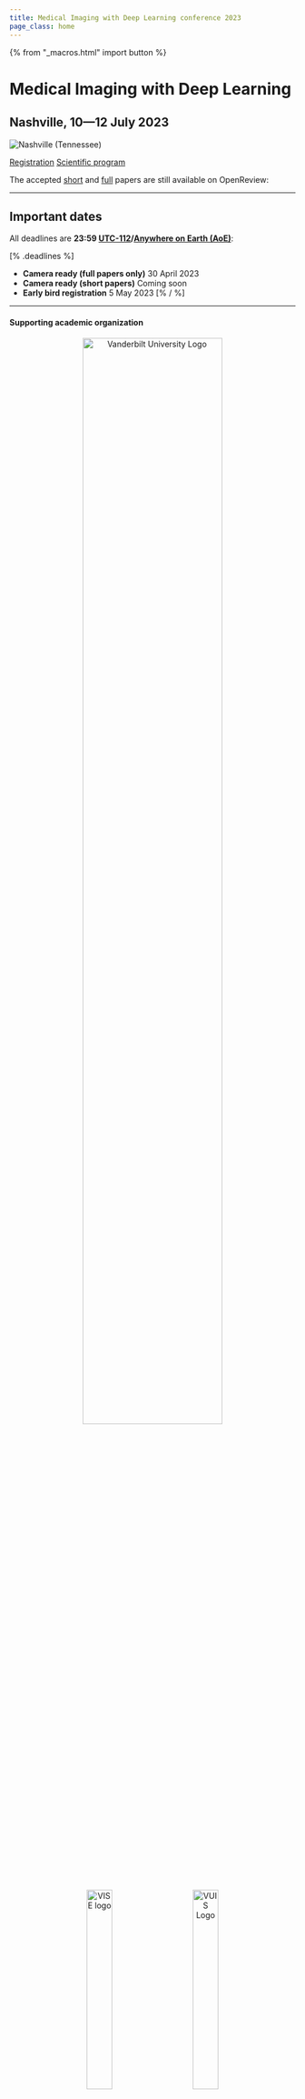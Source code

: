 ```yaml
---
title: Medical Imaging with Deep Learning conference 2023
page_class: home
---
```

{% from "_macros.html" import button %}
# Medical Imaging with Deep Learning
## Nashville, 10—12 July 2023
<p class="primary-photo centered">
    <img alt="Nashville (Tennessee)" src="/images/nashville.jpg">
</p>


<p class="centered">
    <a href="/registration.html" class="button">Registration</a>
    <a href="/program.html" class="button">Scientific program</a>
</p>

The accepted [short](https://openreview.net/group?id=MIDL.io/2023/Short_Paper_Track) and [full](https://openreview.net/group?id=MIDL.io/2023/Conference) papers are still available on OpenReview:


---

## Important dates
All deadlines are **23:59 [UTC-112](https://www.timeanddate.com/time/zones/aoe)/[Anywhere on Earth (AoE)](https://en.wikipedia.org/wiki/Anywhere_on_Earth)**:

[% .deadlines %]
* **Camera ready (full papers only)** 30 April 2023
* **Camera ready (short papers)** Coming soon
* **Early bird registration** 5 May 2023
[% / %]

---
#### Supporting academic organization
<center>
<a href="https://www.vanderbilt.edu/"><img width="70%" src="/images/sponsors/Vanderbilt_Dimensional_V_Black_Lockup.png" alt="Vanderbilt University Logo"></a>
<br>
<a href="https://www.vanderbilt.edu/"><img width="30%" src="/images/sponsors/VISE-logo-VUGOLD_tagctr.png" alt="VISE logo"></a>
&emsp;&emsp;
<a href="https://www.vanderbilt.edu/"><img width="30%" src="/images/sponsors/VUIIS_logo.png" alt="VUIS Logo"></a>
</center>

---
Still available: [Aims and scope](/aims-and-scope.html), [Author instructions](/author-instructions.html), [Call for papers](/call-for-papers.html), [Reviewer guidelines](/reviewer-guidelines.html).
